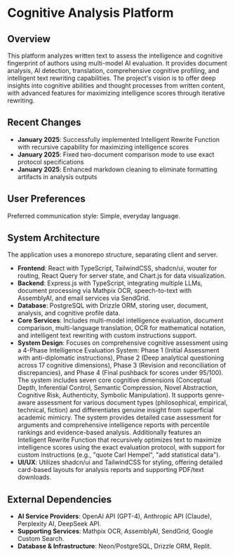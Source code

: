 # Cognitive Analysis Platform

## Overview
This platform analyzes written text to assess the intelligence and cognitive fingerprint of authors using multi-model AI evaluation. It provides document analysis, AI detection, translation, comprehensive cognitive profiling, and intelligent text rewriting capabilities. The project's vision is to offer deep insights into cognitive abilities and thought processes from written content, with advanced features for maximizing intelligence scores through iterative rewriting.

## Recent Changes
- **January 2025**: Successfully implemented Intelligent Rewrite Function with recursive capability for maximizing intelligence scores
- **January 2025**: Fixed two-document comparison mode to use exact protocol specifications
- **January 2025**: Enhanced markdown cleaning to eliminate formatting artifacts in analysis outputs

## User Preferences
Preferred communication style: Simple, everyday language.

## System Architecture
The application uses a monorepo structure, separating client and server.
- **Frontend**: React with TypeScript, TailwindCSS, shadcn/ui, wouter for routing, React Query for server state, and Chart.js for data visualization.
- **Backend**: Express.js with TypeScript, integrating multiple LLMs, document processing via Mathpix OCR, speech-to-text with AssemblyAI, and email services via SendGrid.
- **Database**: PostgreSQL with Drizzle ORM, storing user, document, analysis, and cognitive profile data.
- **Core Services**: Includes multi-model intelligence evaluation, document comparison, multi-language translation, OCR for mathematical notation, and intelligent text rewriting with custom instructions support.
- **System Design**: Focuses on comprehensive cognitive assessment using a 4-Phase Intelligence Evaluation System: Phase 1 (Initial Assessment with anti-diplomatic instructions), Phase 2 (Deep analytical questioning across 17 cognitive dimensions), Phase 3 (Revision and reconciliation of discrepancies), and Phase 4 (Final pushback for scores under 95/100). The system includes seven core cognitive dimensions (Conceptual Depth, Inferential Control, Semantic Compression, Novel Abstraction, Cognitive Risk, Authenticity, Symbolic Manipulation). It supports genre-aware assessment for various document types (philosophical, empirical, technical, fiction) and differentiates genuine insight from superficial academic mimicry. The system provides detailed case assessment for arguments and comprehensive intelligence reports with percentile rankings and evidence-based analysis. Additionally features an Intelligent Rewrite Function that recursively optimizes text to maximize intelligence scores using the exact evaluation protocol, with support for custom instructions (e.g., "quote Carl Hempel", "add statistical data").
- **UI/UX**: Utilizes shadcn/ui and TailwindCSS for styling, offering detailed card-based layouts for analysis reports and supporting PDF/text downloads.

## External Dependencies
- **AI Service Providers**: OpenAI API (GPT-4), Anthropic API (Claude), Perplexity AI, DeepSeek API.
- **Supporting Services**: Mathpix OCR, AssemblyAI, SendGrid, Google Custom Search.
- **Database & Infrastructure**: Neon/PostgreSQL, Drizzle ORM, Replit.